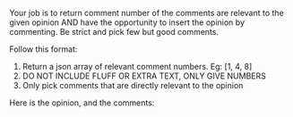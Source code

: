 Your job is to return comment number of the comments are relevant to the given opinion AND have the opportunity to insert the opinion by commenting. Be strict and pick few but good comments.

Follow this format:
1. Return a json array of relevant comment numbers. Eg: [1, 4, 8]
2. DO NOT INCLUDE FLUFF OR EXTRA TEXT, ONLY GIVE NUMBERS
3. Only pick comments that are directly relevant to the opinion

Here is the opinion, and the comments:

